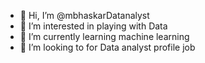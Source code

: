 - 👋 Hi, I’m @mbhaskarDatanalyst
- 👀 I’m interested in playing with Data
- 🌱 I’m currently learning machine learning
- 💞️ I’m looking to for Data analyst profile job


<!---
mbhaskarDatanalyst/mbhaskarDatanalyst is a ✨ special ✨ repository because its `README.md` (this file) appears on your GitHub profile.
You can click the Preview link to take a look at your changes.
--->
